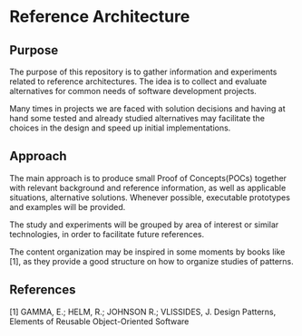 # Reference Architecture
## Purpose
The purpose of this repository is to gather information and experiments related to reference architectures. The idea is to collect and evaluate alternatives for common needs of software development projects.

Many times in projects we are faced with solution decisions and having at hand some tested and already studied alternatives may facilitate the choices in the design and speed up initial implementations.

## Approach
The main approach is to produce small Proof of Concepts(POCs) together with relevant background and reference information, as well as applicable situations, alternative solutions. Whenever possible, executable prototypes and examples will be provided.

The study and experiments will be grouped by area of interest or similar technologies, in order to facilitate future references.

The content organization may be inspired in some moments by books like [1], as they provide a good structure on how to organize studies of patterns.


## References
[1] GAMMA, E.; HELM, R.; JOHNSON R.; VLISSIDES, J. Design Patterns, Elements of Reusable Object-Oriented Software